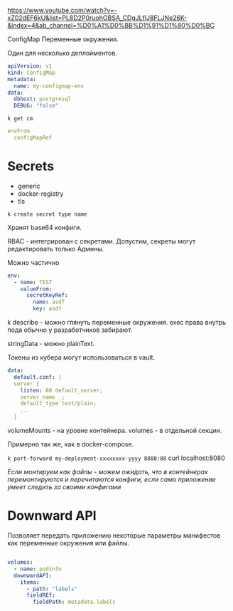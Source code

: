 https://www.youtube.com/watch?v=-xZ02dEF6kU&list=PL8D2P0ruohOBSA_CDqJLflJ8FLJNe26K-&index=4&ab_channel=%D0%A1%D0%BB%D1%91%D1%80%D0%BC

ConfigMap
Переменные окружения.

Один для несколько деплойментов.

```yml
apiVersion: v1
kind: ConfigMap
metadata:
  name: my-configmap-env
data:
  dbhost: postgresql
  DEBUG: "false"
```

`k get cm`

```deployment.yml
envFrom
  configMapRef
```

# Secrets

* generic
* docker-registry
* tls

`k create secret type name`

Хранят base64 конфиги.

RBAC - интегрирован с секретами.
Допустим, секреты могут редактировать только Админы.

Можно частично
```yml
env:
  - name: TEST
    valueFrom:
      secretKeyRef:
        name: asdf
        key: asdf
```

k describe -  можно глянуть переменные окружения.
exec права внутрь пода обычно у разработчиков забирают.

stringData - можно plainText.

Токены из кубера могут использоваться в vault.

```yml
data:
  default.conf: |
  server {
    listen: 80 default_server;
    server_name _;
    default_type text/plain;
    ...
  }
```

volumeMounts - на уровне контейнера.
volumes - в отдельной секции.

Примерно так же, как в docker-compose.

`k port-forward my-deployment-xxxxxxxx-yyyy 8080:80`
curl localhost:8080

*Если монтируем как файлы - можем ожидать, что в контейнерах перемонтируются и перечитаются конфиги, если само приложение умеет следить за своими конфигами*

# Downward API

Позволяет передать приложению некоторые параметры манифестов
как переменные окружения или файлы.

```yml

volumes:
  - name: podinfo
  downwardAPI:
    itema:
      - path: "labels"
      fieldREf:
        fieldPath: metadata.labels
```
















